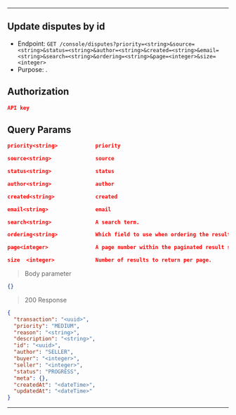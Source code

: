 
----------------------------------------------------------------------------------
## Update disputes by id
* Endpoint: `GET /console/disputes?priority=<string>&source=<string>&status=<string>&author=<string>&created=<string>&email=<string>&search=<string>&ordering=<string>&page=<integer>&size=<integer>`
* Purpose: .

## Authorization
```json
API key
```

## Query Params
```json
priority<string>            priority

source<string>              source  

status<string>              status

author<string>              author

created<string>             created

email<string>               email

search<string>              A search term.

ordering<string>            Which field to use when ordering the results.

page<integer>               A page number within the paginated result set.

size  <integer>             Number of results to return per page.
```

> Body parameter

```json
{}
```
> 200 Response

```json
{
  "transaction": "<uuid>",
  "priority": "MEDIUM",
  "reason": "<string>",
  "description": "<string>",
  "id": "<uuid>",
  "author": "SELLER",
  "buyer": "<integer>",
  "seller": "<integer>",
  "status": "PROGRESS",
  "meta": {},
  "createdAt": "<dateTime>",
  "updatedAt": "<dateTime>"
}
```
----------------------------------------------------------------------------------